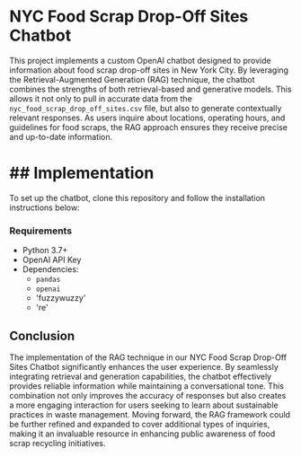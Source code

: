 # NYC Food Scrap Drop-Off Sites Chatbot

This project implements a custom OpenAI chatbot designed to provide information about food scrap drop-off sites in New York City. By leveraging the Retrieval-Augmented Generation (RAG) technique, the chatbot combines the strengths of both retrieval-based and generative models. This allows it not only to pull in accurate data from  the `nyc_food_scrap_drop_off_sites.csv` file, but also to generate contextually relevant responses. As users inquire about locations, operating hours, and guidelines for food scraps, the RAG approach ensures they receive precise and up-to-date information.

# ## Implementation

To set up the chatbot, clone this repository and follow the installation instructions below:

### Requirements

- Python 3.7+
- OpenAI API Key
- Dependencies:
  - `pandas`
  - `openai`
  - 'fuzzywuzzy'
  - 're'
## Conclusion

The implementation of the RAG technique in our NYC Food Scrap Drop-Off Sites Chatbot significantly enhances the user experience. By seamlessly integrating retrieval and generation capabilities, the chatbot effectively provides reliable information while maintaining a conversational tone. This combination not only improves the accuracy of responses but also creates a more engaging interaction for users seeking to learn about sustainable practices in waste management. Moving forward, the RAG framework could be further refined and expanded to cover additional types of inquiries, making it an invaluable resource in enhancing public awareness of food scrap recycling initiatives.
